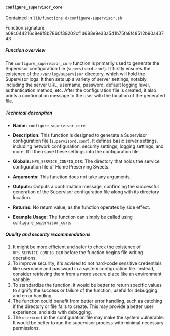 #### `configure_supervisor_core `

Contained in `lib/functions.d/configure-supervisor.sh`

Function signature: a08c044216c8e9f8b7860f39202cf1d683e9e33a541b75fa8f48512b90a43743

##### Function overview
The `configure_supervisor_core` function is primarily used to generate the Supervisor configuration file (`supervisord.conf`). It firstly ensures the existence of the `/var/log/supervisor` directory, which will hold the Supervisor logs. It then sets up a variety of server settings, notably including the server URL, username, password, default logging level, authentication method, etc. After the configuration file is created, it also prints a confirmation message to the user with the location of the generated file.

##### Technical description

- **Name:** `configure_supervisor_core`

- **Description:** This function is designed to generate a Supervisor configuration file (`supervisord.conf`). It defines basic server settings, including network configuration, security settings, logging settings, and more. It'll then save these settings into the configuration file.

- **Globals:** `HPS_SERVICE_CONFIG_DIR`: The directory that holds the service configuration file of Home Preserving Sweets.

- **Arguments:** This function does not take any arguments.

- **Outputs:** Outputs a confirmation message, confirming the successful generation of the Supervisor configuration file along with its directory location.

- **Returns:** No return value, as the function operates by side effect.

- **Example Usage:** The function can simply be called using `configure_supervisor_core`.

##### Quality and security recommendations
1. It might be more efficient and safer to check the existence of `HPS_SERVICE_CONFIG_DIR` before the function begins file writing operations.
2. To improve security, it's advised to not hard-code sensitive credentials like username and password in a system configuration file. Instead, consider retrieving them from a more secure place like an environment variable.
3. To standardize the function, it would be better to return specific values to signify the success or failure of the function, useful for debugging and error handling.
4. The function could benefit from better error handling, such as catching if the directory or file fails to create. This may provide a better user experience, and aids with debugging.
5. The `user=root` in the configuration file may make the system vulnerable. It would be better to run the supervisor process with minimal necessary permissions.

